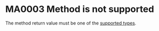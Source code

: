 # MA0003 Method is not supported

The method return value must be one of the [supported types](/README.md#supported-types).